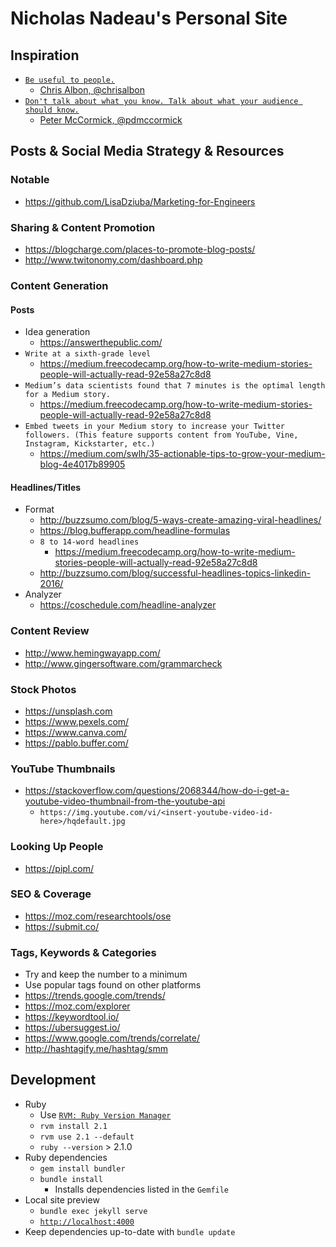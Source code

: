 # Nicholas Nadeau's Personal Site

## Inspiration
- [`Be useful to people.`](https://twitter.com/chrisalbon/status/937070857913896960)
    - [Chris Albon, @chrisalbon](https://twitter.com/chrisalbon)
- [`Don't talk about what you know. Talk about what your audience should know.`](https://twitter.com/pdmccormick/status/912113412657811456)
    - [Peter McCormick, @pdmccormick](https://twitter.com/pdmccormick)

## Posts & Social Media Strategy & Resources
### Notable
- https://github.com/LisaDziuba/Marketing-for-Engineers

### Sharing & Content Promotion
- https://blogcharge.com/places-to-promote-blog-posts/
- http://www.twitonomy.com/dashboard.php

### Content Generation
#### Posts
- Idea generation
    - https://answerthepublic.com/
- `Write at a sixth-grade level`
    - https://medium.freecodecamp.org/how-to-write-medium-stories-people-will-actually-read-92e58a27c8d8
- `Medium’s data scientists found that 7 minutes is the optimal length for a Medium story.`
    - https://medium.freecodecamp.org/how-to-write-medium-stories-people-will-actually-read-92e58a27c8d8
- `Embed tweets in your Medium story to increase your Twitter followers. (This feature supports content from YouTube, Vine, Instagram, Kickstarter, etc.)`
    - https://medium.com/swlh/35-actionable-tips-to-grow-your-medium-blog-4e4017b89905
    
#### Headlines/Titles
- Format
    - http://buzzsumo.com/blog/5-ways-create-amazing-viral-headlines/
    - https://blog.bufferapp.com/headline-formulas
     - `8 to 14-word headlines`
        - https://medium.freecodecamp.org/how-to-write-medium-stories-people-will-actually-read-92e58a27c8d8
    - http://buzzsumo.com/blog/successful-headlines-topics-linkedin-2016/
- Analyzer
    - https://coschedule.com/headline-analyzer

### Content Review
- http://www.hemingwayapp.com/
- http://www.gingersoftware.com/grammarcheck

### Stock Photos
- https://unsplash.com
- https://www.pexels.com/
- https://www.canva.com/
- https://pablo.buffer.com/

### YouTube Thumbnails
- https://stackoverflow.com/questions/2068344/how-do-i-get-a-youtube-video-thumbnail-from-the-youtube-api
    - `https://img.youtube.com/vi/<insert-youtube-video-id-here>/hqdefault.jpg`

### Looking Up People
- https://pipl.com/

### SEO & Coverage
- https://moz.com/researchtools/ose
- https://submit.co/

### Tags, Keywords & Categories
- Try and keep the number to a minimum
- Use popular tags found on other platforms
- https://trends.google.com/trends/
- https://moz.com/explorer
- https://keywordtool.io/
- https://ubersuggest.io/
- https://www.google.com/trends/correlate/
- http://hashtagify.me/hashtag/smm

## Development
- Ruby
    - Use [`RVM: Ruby Version Manager`](https://rvm.io/)
    - `rvm install 2.1`
    - `rvm use 2.1 --default`
    - `ruby --version` > 2.1.0
- Ruby dependencies
    - `gem install bundler`
    - `bundle install`
        - Installs dependencies listed in the `Gemfile`
- Local site preview
    - `bundle exec jekyll serve`
    - [`http://localhost:4000`](http://localhost:4000)
- Keep dependencies up-to-date with `bundle update`
